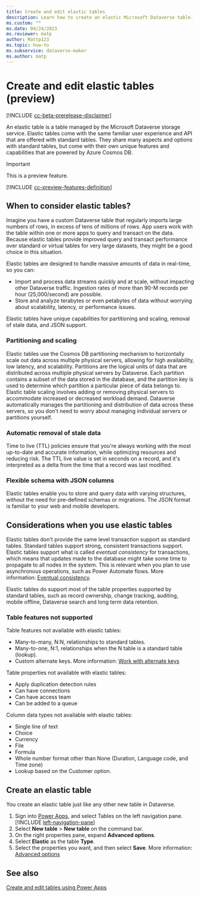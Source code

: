 ```yaml
---
title: Create and edit elastic tables
description: Learn how to create an elastic Microsoft Dataverse table.
ms.custom: ""
ms.date: 04/24/2023
ms.reviewer: matp
author: Mattp123
ms.topic: how-to
ms.subservice: dataverse-maker
ms.author: matp
---
```

# Create and edit elastic tables (preview)

[!INCLUDE [cc-beta-prerelease-disclaimer](../../includes/cc-beta-prerelease-disclaimer.md)]

An elastic table is a table managed by the Microsoft Dataverse storage service. Elastic tables come with the same familiar user experience and API that are offered with standard tables. They share many aspects and options with standard tables, but come with their own unique features and capabilities that are powered by Azure Cosmos DB.

> [!IMPORTANT]
> This is a preview feature.
> 
> [!INCLUDE [cc-preview-features-definition](../../includes/cc-preview-features-definition.md)]

## When to consider elastic tables?

Imagine you have a custom Dataverse table that regularly imports large numbers of rows, in excess of tens of millions of rows. App users work with the table within one or more apps to query and transact on the data. Because elastic tables provide improved query and transact performance over standard or virtual tables for very large datasets, they might be a good choice in this situation.

Elastic tables are designed to handle massive amounts of data in real-time, so you can:

- Import and process data streams quickly and at scale, without impacting other Dataverse traffic. Ingestion rates of more than 90-M records per hour (25,000/second) are possible.
- Store and analyze terabytes or even petabytes of data without worrying about scalability, latency, or performance issues.

Elastic tables have unique capabilities for partitioning and scaling, removal of stale data, and JSON support.

### Partitioning and scaling

Elastic tables use the Cosmos DB partitioning mechanism to horizontally scale out data across multiple physical servers, allowing for high availability, low latency, and scalability. Partitions are the logical units of data that are distributed across multiple physical servers by Dataverse. Each partition contains a subset of the data stored in the database, and the partition key is used to determine which partition a particular piece of data belongs to. Elastic table scaling involves adding or removing physical servers to accommodate increased or decreased workload demand. Dataverse automatically manages the partitioning and distribution of data across these servers, so you don't need to worry about managing individual servers or partitions yourself.

### Automatic removal of stale data

Time to live (TTL) policies ensure that you're always working with the most up-to-date and accurate information, while optimizing resources and reducing risk. The TTL live value is set in seconds on a record, and it's interpreted as a delta from the time that a record was last modified.

### Flexible schema with JSON columns

Elastic tables enable you to store and query data with varying structures, without the need for pre-defined schemas or migrations. The JSON format is familiar to your web and mobile developers.
  
## Considerations when you use elastic tables  

Elastic tables don't provide the same level transaction support as standard tables. Standard tables support strong, consistent transactions support. Elastic tables support what is called *eventual consistency* for transactions, which means that updates made to the database might take some time to propagate to all nodes in the system. This is relevant when you plan to use asynchronous operations, such as Power Automate flows. More information: [Eventual consistency](/azure/cosmos-db/consistency-levels#eventual-consistency).

Elastic tables do support most of the table properties supported by standard tables, such as record ownership, change tracking, auditing, mobile offline, Dataverse search and long term data retention.

### Table features not supported

Table features not available with elastic tables:

- Many-to-many, N:N, relationships to standard tables.
- Many-to-one, N:1, relationships when the N table is a standard table (lookup).
- Custom alternate keys. More information: [Work with alternate keys](/power-apps/developer/data-platform/define-alternate-keys-entity)

Table properties not available with elastic tables:

- Apply duplication detection rules
- Can have connections
- Can have access team
- Can be added to a queue

Column data types not available with elastic tables:

- Single line of text
- Choice
- Currency
- File
- Formula
- Whole number format other than None (Duration, Language code, and Time zone)
- Lookup based on the Customer option.

## Create an elastic table

You create an elastic table just like any other new table in Dataverse.

1. Sign into [Power Apps](https://make.powerapps.com/?utm_source=padocs&utm_medium=linkinadoc&utm_campaign=referralsfromdoc), and select Tables on the left navigation pane. [!INCLUDE [left-navigation-pane](../../includes/left-navigation-pane.md)]
1. Select **New table** > **New table** on the command bar.
1. On the right properties pane, expand **Advanced options**.
1. Select **Elastic** as the table **Type**.
1. Select the properties you want, and then select **Save**. More information: [Advanced options](create-edit-entities-portal.md#advanced-options)

## See also

[Create and edit tables using Power Apps](create-edit-entities-portal.md)